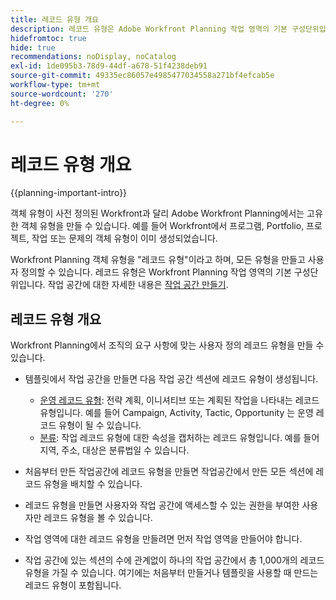 ```yaml
---
title: 레코드 유형 개요
description: 레코드 유형은 Adobe Workfront Planning 작업 영역의 기본 구성단위입니다.
hidefromtoc: true
hide: true
recommendations: noDisplay, noCatalog
exl-id: 1de095b3-78d9-44df-a678-51f4238deb91
source-git-commit: 49335ec86057e4985477034558a271bf4efcab5e
workflow-type: tm+mt
source-wordcount: '270'
ht-degree: 0%

---
```


<!--udpate the metadata with real information when making this avilable in TOC and in the left nav-->

# 레코드 유형 개요

{{planning-important-intro}}

객체 유형이 사전 정의된 Workfront과 달리 Adobe Workfront Planning에서는 고유한 객체 유형을 만들 수 있습니다. 예를 들어 Workfront에서 프로그램, Portfolio, 프로젝트, 작업 또는 문제의 객체 유형이 이미 생성되었습니다.

Workfront Planning 객체 유형을 &quot;레코드 유형&quot;이라고 하며, 모든 유형을 만들고 사용자 정의할 수 있습니다. 레코드 유형은 Workfront Planning 작업 영역의 기본 구성단위입니다. 작업 공간에 대한 자세한 내용은 [작업 공간 만들기](../architecture/create-workspaces.md).

## 레코드 유형 개요

Workfront Planning에서 조직의 요구 사항에 맞는 사용자 정의 레코드 유형을 만들 수 있습니다.

* 템플릿에서 작업 공간을 만들면 다음 작업 공간 섹션에 레코드 유형이 생성됩니다.

   * [운영 레코드 유형](#operational-record-type): 전략 계획, 이니셔티브 또는 계획된 작업을 나타내는 레코드 유형입니다. 예를 들어 Campaign, Activity, Tactic, Opportunity 는 운영 레코드 유형이 될 수 있습니다.
   * [분류](#taxonomy): 작업 레코드 유형에 대한 속성을 캡처하는 레코드 유형입니다. 예를 들어 지역, 주소, 대상은 분류법일 수 있습니다.

* 처음부터 만든 작업공간에 레코드 유형을 만들면 작업공간에서 만든 모든 섹션에 레코드 유형을 배치할 수 있습니다.
* 레코드 유형을 만들면 사용자와 작업 공간에 액세스할 수 있는 권한을 부여한 사용자만 레코드 유형을 볼 수 있습니다.
* 작업 영역에 대한 레코드 유형을 만들려면 먼저 작업 영역을 만들어야 합니다.
* 작업 공간에 있는 섹션의 수에 관계없이 하나의 작업 공간에서 총 1,000개의 레코드 유형을 가질 수 있습니다. 여기에는 처음부터 만들거나 템플릿을 사용할 때 만드는 레코드 유형이 포함됩니다.


<!--

### Operational Record Type{#operational-record-type}

An operational record type is a Maestro record type that represents work-related objects.  

(***********insert screen shot**************)
For more information about operational record types including how to create them, see [Create record types](../architecture/create-record-types.md). 

### Taxonomy{#taxonomy}

A taxonomy is a record type that captures attributes about an operational record type. 

(**********add screen shot**********)

For more information about taxonomy record types, see [Create a taxonomy](../architecture/create-a-taxonomy.md). 

Although creating taxonomies is identical to creating operational record types, Maestro distinguishes conceptually between an operational record type and a taxonomy record type. The purpose of taxonomies is to enhance operational record types. Taxonomies should not directly represent work objects.  (***********this is no longer true, but might be later?!: A taxonomy is a record without dates, like a static list of attributes.***********) 

(********mimic what you did above for operational record types to say that we can also import taxonomies from other applications too - this will be possible later; for example Team would be a taxonomy record type, etc*************)

For example, Audience, Region, or Address can be taxonomy-type record types.  

For more information, see [Create a taxonomy](../architecture/create-a-taxonomy.md). 

## Similarities and differences between operational record types and taxonomies

The following table illustrates some of the similarities and differences between operational record types and taxonomies: 

| Record type and characteristic                              | Operational Record Type | Taxonomy Record Type |
|-------------------------------------------------------------|:-----------------------:|:--------------------:|
| They are part of a workspace                                |            ✓            |           ✓          |
| You can create them automatically, from a workspace template                    |            ✓            |           ✓          |
| You can create them manually, from scratch                    |            ✓            |           ✓          |
| You can create them by copying and pasting information from an external file or list                   |            ✓            |           ✓          |
| You can create by importing an Excel or CSV file                    |            ✓            |                     |
| You can create read-only record types by connecting to object types from other applications                    |            ✓            |                     |
| They represent work-related objects                         |            ✓            |                      |
| They represent attributes about work-related objects        |                         |           ✓          |
| You can create from scratch                                 |            ✓            |           ✓          |
| You can create by importing an Excel or CSV file            |            ✓            |                      |
| You can connect the record type to an object from another application|            ✓            |                      |
| You can connect to other Maestro record types               |            ✓            |                    |
| You can view their associated records in a table view       |            ✓            |           ✓          |
| You can view their associated records in a timeline view    |            ✓            |           ✓          |

-->